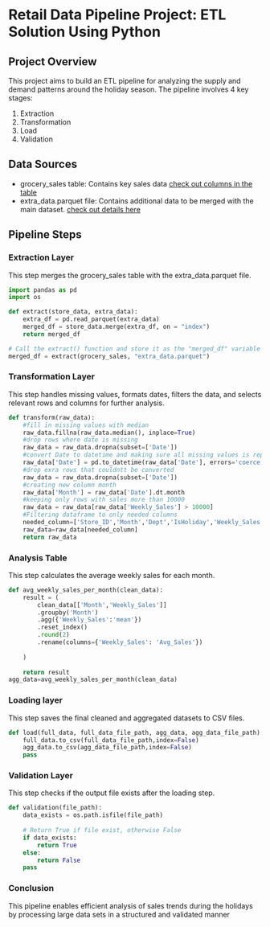 # Retail Data Pipeline Project: ETL Solution Using Python

## Project Overview

This project aims to build an ETL pipeline for analyzing the supply and demand patterns around the holiday season. The pipeline involves 4 key stages:
1. Extraction
2. Transformation
3. Load
4. Validation

## Data Sources

- grocery_sales table: Contains key sales data [check out columns in the table](https://github.com/Choiceugwuede/Retail_Data_Pipeline/blob/main/notebook.ipynb)
- extra_data.parquet file: Contains additional data to be merged with the main dataset. [check out details here](https://github.com/Choiceugwuede/Retail_Data_Pipeline/blob/main/extra_data.parquet)

## Pipeline Steps

### Extraction Layer

This step merges the grocery_sales table with the extra_data.parquet file.
```Python
import pandas as pd
import os

def extract(store_data, extra_data):
    extra_df = pd.read_parquet(extra_data)
    merged_df = store_data.merge(extra_df, on = "index")
    return merged_df

# Call the extract() function and store it as the "merged_df" variable
merged_df = extract(grocery_sales, "extra_data.parquet")
```

### Transformation Layer

This step handles missing values, formats dates, filters the data, and selects relevant rows and columns for further analysis.
```Python
def transform(raw_data):
    #fill in missing values with median
    raw_data.fillna(raw_data.median(), inplace=True)
    #drop rows where date is missing
    raw_data = raw_data.dropna(subset=['Date'])
    #convert Date to datetime and making sure all missing values is replaced by default value
    raw_data['Date'] = pd.to_datetime(raw_data['Date'], errors='coerce')
    #drop exra rows that couldntt be converted
    raw_data = raw_data.dropna(subset=['Date'])
    #creating new column month
    raw_data['Month'] = raw_data['Date'].dt.month
    #keeping only rows with sales more than 10000
    raw_data = raw_data[raw_data['Weekly_Sales'] > 10000]
    #Filtering dataframe to only needed columns
    needed_column=['Store_ID','Month','Dept','IsHoliday','Weekly_Sales','CPI','Unemployment']
    raw_data=raw_data[needed_column]
    return raw_data
```

### Analysis Table

This step calculates the average weekly sales for each month.
```Python
def avg_weekly_sales_per_month(clean_data):
    result = (
        clean_data[['Month','Weekly_Sales']]
        .groupby('Month')
        .agg({'Weekly_Sales':'mean'})
        .reset_index()
        .round(2)
        .rename(columns={'Weekly_Sales': 'Avg_Sales'})
        
    )
    
    return result
agg_data=avg_weekly_sales_per_month(clean_data)
```

### Loading layer

This step saves the final cleaned and aggregated datasets to CSV files.
```Python
def load(full_data, full_data_file_path, agg_data, agg_data_file_path):
    full_data.to_csv(full_data_file_path,index=False)
    agg_data.to_csv(agg_data_file_path,index=False)
    pass
```

### Validation Layer

This step checks if the output file exists after the loading step.
```Python
def validation(file_path):
    data_exists = os.path.isfile(file_path)
    
    # Return True if file exist, otherwise False
    if data_exists:
        return True
    else:
        return False
    pass
```

### Conclusion

This pipeline enables efficient analysis of sales trends during the holidays by processing large data sets in a structured and validated manner

 
